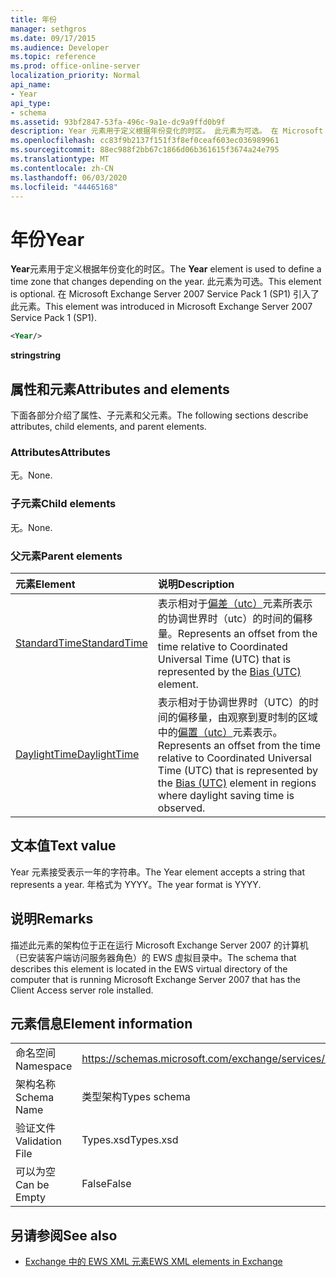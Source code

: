 ```yaml
---
title: 年份
manager: sethgros
ms.date: 09/17/2015
ms.audience: Developer
ms.topic: reference
ms.prod: office-online-server
localization_priority: Normal
api_name:
- Year
api_type:
- schema
ms.assetid: 93bf2847-53fa-496c-9a1e-dc9a9ffd0b9f
description: Year 元素用于定义根据年份变化的时区。 此元素为可选。 在 Microsoft Exchange Server 2007 Service Pack 1 (SP1) 引入了此元素。
ms.openlocfilehash: cc83f9b2137f151f3f8ef0ceaf603ec036989961
ms.sourcegitcommit: 88ec988f2bb67c1866d06b361615f3674a24e795
ms.translationtype: MT
ms.contentlocale: zh-CN
ms.lasthandoff: 06/03/2020
ms.locfileid: "44465168"
---
```

# <a name="year"></a><span data-ttu-id="a4d80-105">年份</span><span class="sxs-lookup"><span data-stu-id="a4d80-105">Year</span></span>

<span data-ttu-id="a4d80-106">**Year**元素用于定义根据年份变化的时区。</span><span class="sxs-lookup"><span data-stu-id="a4d80-106">The **Year** element is used to define a time zone that changes depending on the year.</span></span> <span data-ttu-id="a4d80-107">此元素为可选。</span><span class="sxs-lookup"><span data-stu-id="a4d80-107">This element is optional.</span></span> <span data-ttu-id="a4d80-108">在 Microsoft Exchange Server 2007 Service Pack 1 (SP1) 引入了此元素。</span><span class="sxs-lookup"><span data-stu-id="a4d80-108">This element was introduced in Microsoft Exchange Server 2007 Service Pack 1 (SP1).</span></span> 
  
```xml
<Year/>
```

<span data-ttu-id="a4d80-109">**string**</span><span class="sxs-lookup"><span data-stu-id="a4d80-109">**string**</span></span>

## <a name="attributes-and-elements"></a><span data-ttu-id="a4d80-110">属性和元素</span><span class="sxs-lookup"><span data-stu-id="a4d80-110">Attributes and elements</span></span>

<span data-ttu-id="a4d80-111">下面各部分介绍了属性、子元素和父元素。</span><span class="sxs-lookup"><span data-stu-id="a4d80-111">The following sections describe attributes, child elements, and parent elements.</span></span>
  
### <a name="attributes"></a><span data-ttu-id="a4d80-112">Attributes</span><span class="sxs-lookup"><span data-stu-id="a4d80-112">Attributes</span></span>

<span data-ttu-id="a4d80-113">无。</span><span class="sxs-lookup"><span data-stu-id="a4d80-113">None.</span></span>
  
### <a name="child-elements"></a><span data-ttu-id="a4d80-114">子元素</span><span class="sxs-lookup"><span data-stu-id="a4d80-114">Child elements</span></span>

<span data-ttu-id="a4d80-115">无。</span><span class="sxs-lookup"><span data-stu-id="a4d80-115">None.</span></span>
  
### <a name="parent-elements"></a><span data-ttu-id="a4d80-116">父元素</span><span class="sxs-lookup"><span data-stu-id="a4d80-116">Parent elements</span></span>

|<span data-ttu-id="a4d80-117">**元素**</span><span class="sxs-lookup"><span data-stu-id="a4d80-117">**Element**</span></span>|<span data-ttu-id="a4d80-118">**说明**</span><span class="sxs-lookup"><span data-stu-id="a4d80-118">**Description**</span></span>|
|:-----|:-----|
|[<span data-ttu-id="a4d80-119">StandardTime</span><span class="sxs-lookup"><span data-stu-id="a4d80-119">StandardTime</span></span>](standardtime.md) <br/> |<span data-ttu-id="a4d80-120">表示相对于[偏差（utc）](bias-utc.md)元素所表示的协调世界时（utc）的时间的偏移量。</span><span class="sxs-lookup"><span data-stu-id="a4d80-120">Represents an offset from the time relative to Coordinated Universal Time (UTC) that is represented by the [Bias (UTC)](bias-utc.md) element.</span></span>  <br/> |
|[<span data-ttu-id="a4d80-121">DaylightTime</span><span class="sxs-lookup"><span data-stu-id="a4d80-121">DaylightTime</span></span>](daylighttime.md) <br/> |<span data-ttu-id="a4d80-122">表示相对于协调世界时（UTC）的时间的偏移量，由观察到夏时制的区域中的[偏置（utc）](bias-utc.md)元素表示。</span><span class="sxs-lookup"><span data-stu-id="a4d80-122">Represents an offset from the time relative to Coordinated Universal Time (UTC) that is represented by the [Bias (UTC)](bias-utc.md) element in regions where daylight saving time is observed.</span></span>  <br/> |
   
## <a name="text-value"></a><span data-ttu-id="a4d80-123">文本值</span><span class="sxs-lookup"><span data-stu-id="a4d80-123">Text value</span></span>

<span data-ttu-id="a4d80-124">Year 元素接受表示一年的字符串。</span><span class="sxs-lookup"><span data-stu-id="a4d80-124">The Year element accepts a string that represents a year.</span></span> <span data-ttu-id="a4d80-125">年格式为 YYYY。</span><span class="sxs-lookup"><span data-stu-id="a4d80-125">The year format is YYYY.</span></span>
  
## <a name="remarks"></a><span data-ttu-id="a4d80-126">说明</span><span class="sxs-lookup"><span data-stu-id="a4d80-126">Remarks</span></span>

<span data-ttu-id="a4d80-127">描述此元素的架构位于正在运行 Microsoft Exchange Server 2007 的计算机（已安装客户端访问服务器角色）的 EWS 虚拟目录中。</span><span class="sxs-lookup"><span data-stu-id="a4d80-127">The schema that describes this element is located in the EWS virtual directory of the computer that is running Microsoft Exchange Server 2007 that has the Client Access server role installed.</span></span>
  
## <a name="element-information"></a><span data-ttu-id="a4d80-128">元素信息</span><span class="sxs-lookup"><span data-stu-id="a4d80-128">Element information</span></span>

|||
|:-----|:-----|
|<span data-ttu-id="a4d80-129">命名空间</span><span class="sxs-lookup"><span data-stu-id="a4d80-129">Namespace</span></span>  <br/> |https://schemas.microsoft.com/exchange/services/2006/types  <br/> |
|<span data-ttu-id="a4d80-130">架构名称</span><span class="sxs-lookup"><span data-stu-id="a4d80-130">Schema Name</span></span>  <br/> |<span data-ttu-id="a4d80-131">类型架构</span><span class="sxs-lookup"><span data-stu-id="a4d80-131">Types schema</span></span>  <br/> |
|<span data-ttu-id="a4d80-132">验证文件</span><span class="sxs-lookup"><span data-stu-id="a4d80-132">Validation File</span></span>  <br/> |<span data-ttu-id="a4d80-133">Types.xsd</span><span class="sxs-lookup"><span data-stu-id="a4d80-133">Types.xsd</span></span>  <br/> |
|<span data-ttu-id="a4d80-134">可以为空</span><span class="sxs-lookup"><span data-stu-id="a4d80-134">Can be Empty</span></span>  <br/> |<span data-ttu-id="a4d80-135">False</span><span class="sxs-lookup"><span data-stu-id="a4d80-135">False</span></span>  <br/> |
   
## <a name="see-also"></a><span data-ttu-id="a4d80-136">另请参阅</span><span class="sxs-lookup"><span data-stu-id="a4d80-136">See also</span></span>

- [<span data-ttu-id="a4d80-137">Exchange 中的 EWS XML 元素</span><span class="sxs-lookup"><span data-stu-id="a4d80-137">EWS XML elements in Exchange</span></span>](ews-xml-elements-in-exchange.md)

